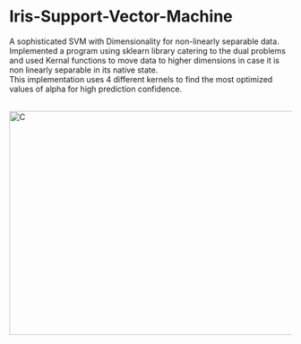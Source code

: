 # Iris-Support-Vector-Machine
A sophisticated SVM with Dimensionality for non-linearly separable data. <br>
Implemented a program using sklearn library catering to the dual problems and used Kernal functions to move data to higher dimensions in case it is non linearly separable in its native state. <br>
This implementation uses 4 different kernels to find the most optimized values of alpha for high prediction confidence.
<br><br>

<img src="https://user-images.githubusercontent.com/83841336/147871935-8c187550-1576-4d7a-b1d0-54886d63ee87.png" alt="C" width="4000" height="400"/>
